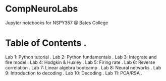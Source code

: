 # CompNeuroLabs
Jupyter notebooks for NSPY357 @ Bates College

# Table of Contents . 
Lab 1: Python tutorial . 
Lab 2: Python fundamentals . 
Lab 3: Integrate and fire model . 
Lab 4: Hodgkin & Huxley . 
Lab 5: Firing rate . 
Lab 6: Reverse correlation . 
Lab 7: Linear algebra bootcamp . 
Lab 8: Neural networks . 
Lab 9: Introduction to decoding . 
Lab 10: Decoding . 
Lab 11: PCA/RSA . 
